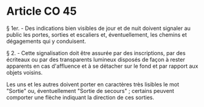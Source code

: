 # Article CO 45

§ 1er. - Des indications bien visibles de jour et de nuit doivent signaler au public les portes, sorties et escaliers et, éventuellement, les chemins et dégagements qui y conduisent.

§ 2. - Cette signalisation doit être assurée par des inscriptions, par des écriteaux ou par des transparents lumineux disposés de façon à rester apparents en cas d'affluence et à se détacher sur le fond et par rapport aux objets voisins.

Les uns et les autres doivent porter en caractères très lisibles le mot "Sortie" ou, éventuellement "Sortie de secours" ; certains peuvent comporter une flèche indiquant la direction de ces sorties.
